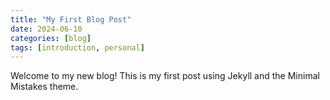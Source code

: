 ```yaml
---
title: "My First Blog Post"
date: 2024-06-10
categories: [blog]
tags: [introduction, personal]
---
```


Welcome to my new blog! This is my first post using Jekyll and the Minimal Mistakes theme. 